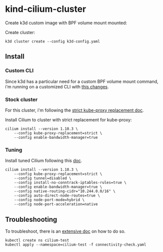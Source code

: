 # kind-cilium-cluster

Create k3d custom image with BPF volume mount mounted:

Create cluster:

```shell
k3d cluster create --config k3d-config.yaml
```

## Install

### Custom CLI

Since k3d has a particular need for a custom BPF volume mount command, i'm running on a customized CLI with [this changes](https://github.com/cilium/cilium-cli/pull/440).

### Stock cluster

For this cluster, i'm following the [strict kube-proxy replacement doc](https://docs.cilium.io/en/v1.10/gettingstarted/kubeproxy-free/#kubeproxy-free).

Install Cilium to cluster with strict replacement for kube-proxy:

```shell
cilium install --version 1.10.3 \
    --config kube-proxy-replacement=strict \
    --config enable-bandwidth-manager=true
```

### Tuning

Install tuned Cilium following this [doc](https://docs.cilium.io/en/stable/operations/performance/tuning/).

```shell
cilium install --version 1.10.3 \
    --config kube-proxy-replacement=strict \
    --config tunnel=disabled \
    --config install-no-conntrack-iptables-rules=true \
    --config enable-bandwidth-manager=true \
    --config native-routing-cidr="10.244.0.0/16" \
    --config auto-direct-node-routes=true \
    --config node-port-mode=hybrid \
    --config node-port-acceleration=native
```

## Troubleshooting

To troubleshoot, there is an [extensive doc](https://docs.cilium.io/en/stable/operations/troubleshooting/) on how to do so.

```shell
kubectl create ns cilium-test
kubectl apply --namespace=cilium-test -f connectivity-check.yaml
```